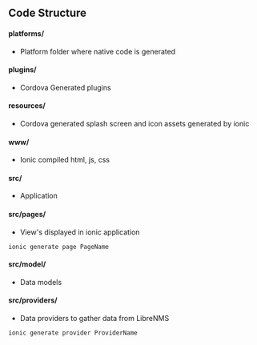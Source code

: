 ## Code Structure

#### platforms/
- Platform folder where native code is generated

#### plugins/
- Cordova Generated plugins

#### resources/
- Cordova generated splash screen and icon assets generated by ionic

#### www/
- Ionic compiled html, js, css

#### src/
- Application

#### src/pages/
- View's displayed in ionic application
```
ionic generate page PageName
```

#### src/model/
- Data models

#### src/providers/
- Data providers to gather data from LibreNMS
```
ionic generate provider ProviderName
```